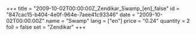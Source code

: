 +++
title = "2009-10-02T00:00:00Z_Zendikar_Swamp_[en]_false"
id = "847cac15-b404-4e0f-964e-7aee41c93346"
date = "2009-10-02T00:00:00Z"
name = "Swamp"
lang = ["en"]
price = "0.24"
quantity = 2
foil = false
set = "Zendikar"
+++
